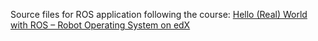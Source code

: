 Source files for ROS application following the course:
[Hello (Real) World with ROS – Robot Operating System on edX](https://courses.edx.org/courses/course-v1:DelftX+ROS1x+3T2018/course/)
